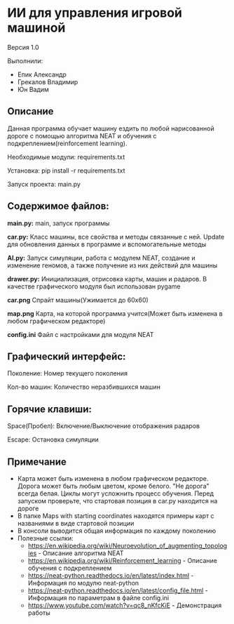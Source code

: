 # ИИ для управления игровой машиной
Версия 1.0

Выполнили:

 - Епик Александр
 - Грекалов Владимир 
 - Юн Вадим 

## Описание
Данная программа обучает машину ездить по любой нарисованной дороге с помощью алгоритма NEAT и обучения с подкреплением(reinforcement learning).

Необходимые модули: requirements.txt

Установка: pip install -r requirements.txt

Запуск проекта: main.py

## Содержимое файлов:

**main.py:**
main, запуск программы
		
**car.py:**
Класс машины, все свойства и методы связанные с ней. Update для обновления данных в программе и вспомогательные методы
	
**AI.py:**
Запуск симуляции, работа с модулем NEAT, создание и изменение геномов, а также получение из них действий для машины
	
**drawer.py:**
Инициализация, отрисовка карты, машин и радаров. В качестве графического модуля был использован pygame
    
**car.png**
Спрайт машины(Ужимается до 60х60)
    
**map.png**
Карта, на которой программа учится(Может быть изменена в любом графическом редакторе)
    
**config.ini**
Файл с настройками для модуля NEAT
		
## Графический интерфейс:

Поколение: Номер текущего поколения

Кол-во машин: Количество неразбившихся машин

## Горячие клавиши:

Space(Пробел): Включение/Выключение отображения радаров

Escape: Остановка симуляции

## Примечание
* Карта может быть изменена в любом графическом редакторе. Дорога может быть любым цветом, кроме белого. "Не дорога" всегда белая. Циклы могут усложнить процесс обучения. Перед запуском проверьте, что стартовая позиция в car.py находится на дороге
* В папке Maps with starting coordinates находятся примеры карт с названиями в виде стартовой позиции
* В консоли выводится общая информация по каждому поколению
* Полезные ссылки:
    + https://en.wikipedia.org/wiki/Neuroevolution_of_augmenting_topologies - Описание алгоритма NEAT
    + https://en.wikipedia.org/wiki/Reinforcement_learning - Описание обучения с подкреплением
    + https://neat-python.readthedocs.io/en/latest/index.html - Информация по модулю neat-python
    + https://neat-python.readthedocs.io/en/latest/config_file.html - Информация по параметрам в файле config.ini
    + https://www.youtube.com/watch?v=qc8_nKfcKiE - Демонстрация работы
